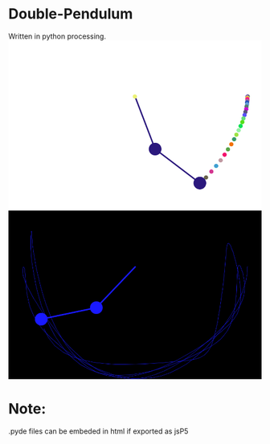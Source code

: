 # Double-Pendulum
Written in python processing.
![alt figure1](https://github.com/AEFGP/Double-Pendulum/blob/master/Anim000000000026.png)
![alt figure2](https://github.com/AEFGP/Double-Pendulum/blob/master/Anim000000000328.png)

Note:
=====
.pyde files can be embeded in html if exported as jsP5
